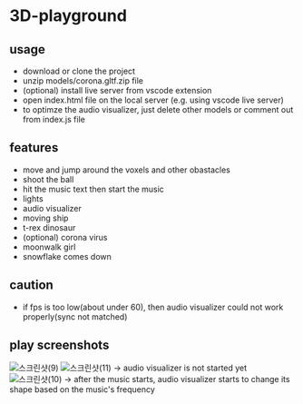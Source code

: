 # 3D-playground

## usage
* download or clone the project
* unzip models/corona.gltf.zip file
* (optional) install live server from vscode extension
* open index.html file on the local server (e.g. using vscode live server)
* to optimze the audio visualizer, just delete other models or comment out from index.js file

## features
* move and jump around the voxels and other obastacles
* shoot the ball
* hit the music text then start the music
* lights
* audio visualizer
* moving ship
* t-rex dinosaur
* (optional) corona virus
* moonwalk girl
* snowflake comes down

## caution
* if fps is too low(about under 60), then audio visualizer could not work properly(sync not matched)

## play screenshots
![스크린샷(9)](https://user-images.githubusercontent.com/65812107/135186928-a9f64d90-82ad-4fcc-a4a3-fdb2c0f4fcb2.png)
![스크린샷(11)](https://user-images.githubusercontent.com/65812107/135186937-9592b4e9-7495-4c16-a460-05b1a581c04b.png)
-> audio visualizer is not started yet
![스크린샷(10)](https://user-images.githubusercontent.com/65812107/135186934-2ebfcc4c-f629-4866-b95b-4e3506a406d3.png)
-> after the music starts, audio visualizer starts to change its shape based on the music's frequency
